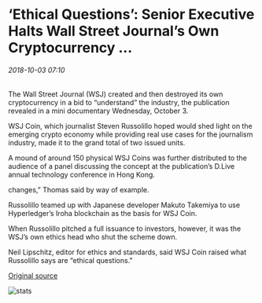 # ‘Ethical Questions’: Senior Executive Halts Wall Street Journal’s Own Cryptocurrency ...

###### 2018-10-03 07:10

The Wall Street Journal (WSJ) created and then destroyed its own cryptocurrency in a bid to “understand” the industry, the publication revealed in a mini documentary Wednesday, October 3.

WSJ Coin, which journalist Steven Russolillo hoped would shed light on the emerging crypto economy while providing real use cases for the journalism industry, made it to the grand total of two issued units.

A mound of around 150 physical WSJ Coins was further distributed to the audience of a panel discussing the concept at the publication’s D.Live annual technology conference in Hong Kong.

changes,” Thomas said by way of example.

Russolillo teamed up with Japanese developer Makuto Takemiya to use Hyperledger’s Iroha blockchain as the basis for WSJ Coin.

When Russolillo pitched a full issuance to investors, however, it was the WSJ’s own ethics head who shut the scheme down.

Neil Lipschitz, editor for ethics and standards, said WSJ Coin raised what Russolillo says are “ethical questions.”

[Original source](https://cointelegraph.com/news/ethical-questions-senior-executive-halts-wall-street-journals-own-cryptocurrency)

![stats](https://c.statcounter.com/11760860/0/a89fa40b/1/ "stats")